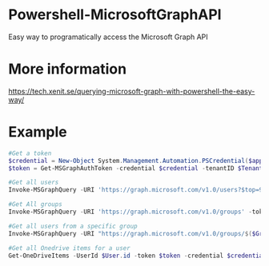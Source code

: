 # Powershell-MicrosoftGraphAPI
Easy way to programatically access the Microsoft Graph API

# More information
https://tech.xenit.se/querying-microsoft-graph-with-powershell-the-easy-way/

# Example


```powershell
#Get a token
$credential = New-Object System.Management.Automation.PSCredential($appID,(ConvertTo-SecureString $SPSecret -AsPlainText -Force))
$token = Get-MSGraphAuthToken -credential $credential -tenantID $TenantID

#Get all users
Invoke-MSGraphQuery -URI 'https://graph.microsoft.com/v1.0/users?$top=999' -token $token -recursive -tokenrefresh -credential $credential -tenantID $TenantID | select -ExpandProperty Value

#Get All groups
Invoke-MSGraphQuery -URI 'https://graph.microsoft.com/v1.0/groups' -token $token -recursive -tokenrefresh -credential $credential -tenantID $TenantID | select -ExpandProperty Value

#Get all users from a specific group
Invoke-MSGraphQuery -URI "https://graph.microsoft.com/v1.0/groups/$($Group.id)/members" -token $token -recursive -tokenrefresh -credential $credential -tenantID $TenantID | select -ExpandProperty Value | Where-Object{$_.'@odata.type' -like "*graph.user"}

#Get all Onedrive items for a user
Get-OneDriveItems -UserId $User.id -token $token -credential $credential -TenantID $TenantID
```
